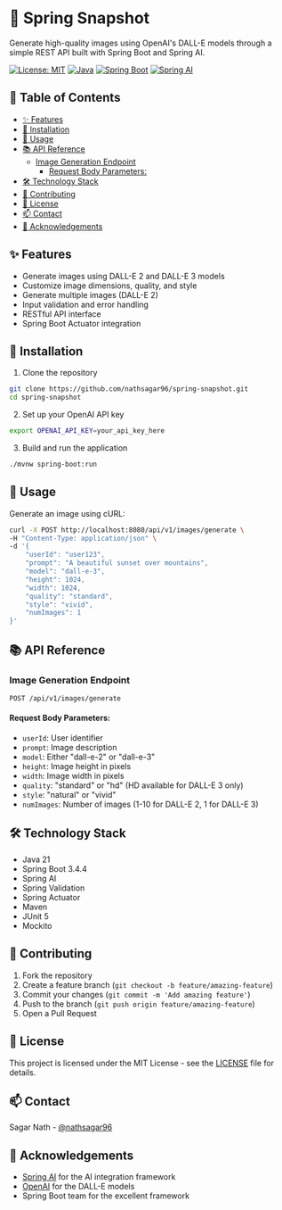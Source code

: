 # 🎨 Spring Snapshot

Generate high-quality images using OpenAI's DALL-E models through a simple REST API built with Spring Boot and Spring
AI.

[![License: MIT](https://img.shields.io/badge/License-MIT-yellow.svg)](https://opensource.org/licenses/MIT)
[![Java](https://img.shields.io/badge/Java-21-orange)](https://www.oracle.com/java/technologies/downloads/#java21)
[![Spring Boot](https://img.shields.io/badge/Spring%20Boot-3.4.4-brightgreen)](https://spring.io/projects/spring-boot)
[![Spring AI](https://img.shields.io/badge/Spring%20AI-1.0.0--M7-blue)](https://docs.spring.io/spring-ai/reference/)

## 📑 Table of Contents

- [✨ Features](#-features)
- [🚀 Installation](#-installation)
- [📖 Usage](#-usage)
- [📚 API Reference](#-api-reference)
    - [Image Generation Endpoint](#image-generation-endpoint)
        - [Request Body Parameters:](#request-body-parameters)
- [🛠 Technology Stack](#-technology-stack)
- [🤝 Contributing](#-contributing)
- [📄 License](#-license)
- [📫 Contact](#-contact)
- [🙏 Acknowledgements](#-acknowledgements)

## ✨ Features

- Generate images using DALL-E 2 and DALL-E 3 models
- Customize image dimensions, quality, and style
- Generate multiple images (DALL-E 2)
- Input validation and error handling
- RESTful API interface
- Spring Boot Actuator integration

## 🚀 Installation

1. Clone the repository

```bash
git clone https://github.com/nathsagar96/spring-snapshot.git
cd spring-snapshot
```

2. Set up your OpenAI API key

```bash
export OPENAI_API_KEY=your_api_key_here
```

3. Build and run the application

```bash
./mvnw spring-boot:run
```

## 📖 Usage

Generate an image using cURL:

```bash
curl -X POST http://localhost:8080/api/v1/images/generate \
-H "Content-Type: application/json" \
-d '{
    "userId": "user123",
    "prompt": "A beautiful sunset over mountains",
    "model": "dall-e-3",
    "height": 1024,
    "width": 1024,
    "quality": "standard",
    "style": "vivid",
    "numImages": 1
}'
```

## 📚 API Reference

### Image Generation Endpoint

`POST /api/v1/images/generate`

#### Request Body Parameters:

- `userId`: User identifier
- `prompt`: Image description
- `model`: Either "dall-e-2" or "dall-e-3"
- `height`: Image height in pixels
- `width`: Image width in pixels
- `quality`: "standard" or "hd" (HD available for DALL-E 3 only)
- `style`: "natural" or "vivid"
- `numImages`: Number of images (1-10 for DALL-E 2, 1 for DALL-E 3)

## 🛠 Technology Stack

- Java 21
- Spring Boot 3.4.4
- Spring AI
- Spring Validation
- Spring Actuator
- Maven
- JUnit 5
- Mockito

## 🤝 Contributing

1. Fork the repository
2. Create a feature branch (`git checkout -b feature/amazing-feature`)
3. Commit your changes (`git commit -m 'Add amazing feature'`)
4. Push to the branch (`git push origin feature/amazing-feature`)
5. Open a Pull Request

## 📄 License

This project is licensed under the MIT License - see the [LICENSE](LICENSE) file for details.

## 📫 Contact

Sagar Nath - [@nathsagar96](https://github.com/nathsagar96)

## 🙏 Acknowledgements

- [Spring AI](https://docs.spring.io/spring-ai/reference/) for the AI integration framework
- [OpenAI](https://openai.com/) for the DALL-E models
- Spring Boot team for the excellent framework
